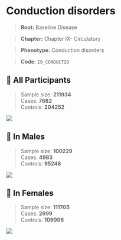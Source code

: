 # Conduction disorders

> **Root:** Baseline Disease  

> **Chapter:** Chapter IX- Circulatory  

> **Phenotype:** Conduction disorders  

> **Code:** `I9_CONDUCTIO`

## 🧪 All Participants  
> Sample size: **211934**  
> Cases: **7682**  
> Controls: **204252**
<img src="/Disease/Figures/ALL/Incidence/I9_CONDUCTIO.png"/>
<CsvTable src="/public/Disease/Data/ALL/Incidence/COX_I9_CONDUCTIO.csv" label="🔍 View full results" />

## 👨 In Males  
> Sample size: **100229**  
> Cases: **4983**  
> Controls: **95246**
<img src="/Disease/Figures/Male/Incidence/I9_CONDUCTIO.png"/>
<CsvTable src="/public/Disease/Data/Male/Incidence/COX_I9_CONDUCTIO.csv" label="🔍 View full results" />

## 👩 In Females  
> Sample size: **111705**  
> Cases: **2699**  
> Controls: **109006**
<img src="/Disease/Figures/Female/Incidence/I9_CONDUCTIO.png"/>
<CsvTable src="/public/Disease/Data/Female/Incidence/COX_I9_CONDUCTIO.csv" label="🔍 View full results" />
